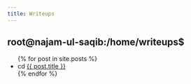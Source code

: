 ```yaml
---
title: Writeups
---
```


## root@najam-ul-saqib:/home/writeups$

<ul>
  {% for post in site.posts %}
    <li> cd
      <a href="{{ post.url }}">{{ post.title }}</a>
    </li>
  {% endfor %}
</ul>
